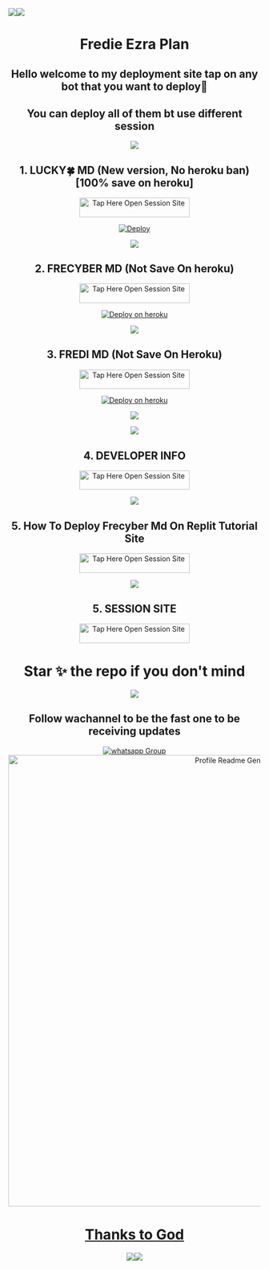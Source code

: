 <a><img src='https://i.imgur.com/LyHic3i.gif'/></a><a><img src='https://i.imgur.com/LyHic3i.gif'/></a>
<div align="center" id="top">
  
  # Fredie Ezra Plan


## Hello welcome to my deployment site tap on any bot that you want to deploy🤝

## You can deploy all of them bt use different session

<a><img src='https://i.imgur.com/LyHic3i.gif'/></a>


##  1. LUCKY🍀 MD  (New version, No heroku ban)[100% save on heroku]

<a href="https://github.com/Fred1e/LUCKY_MD/fork"><img title="Tap Here Open Session Site" src="https://img.shields.io/badge/FORK THIS REPO-h?color=black&style=for-the-badge&logo=msi" width="220" height="38.45"/></a></p>

[![Deploy](https://www.herokucdn.com/deploy/button.svg)](https://dashboard.heroku.com/new?template=https://github.com/Fred1e/Lucky_Md/tree/main)


<a><img src='https://i.imgur.com/LyHic3i.gif'/></a>

##  2. FRECYBER MD (Not Save On heroku)

<a href="https://github.com/Frecyber/Frecyber-md/fork"><img title="Tap Here Open Session Site" src="https://img.shields.io/badge/FORK THIS REPO-h?color=black&style=for-the-badge&logo=msi" width="220" height="38.45"/></a></p>

[![Deploy on heroku](https://www.herokucdn.com/deploy/button.svg)](https://dashboard.heroku.com/new?template=hhttps://github.com/Frecyber/Frecyber-md)


<a><img src='https://i.imgur.com/LyHic3i.gif'/></a>


##  3. FREDI MD (Not Save On Heroku)

<a href="https://github.com/Fred1e/FREDI_MD/fork"><img title="Tap Here Open Session Site" src="https://img.shields.io/badge/FORK THIS REPO-h?color=black&style=for-the-badge&logo=msi" width="220" height="38.45"/></a></p>

[![Deploy on heroku](https://www.herokucdn.com/deploy/button.svg)](https://dashboard.heroku.com/new?template=https://github.com/Fred1e/FREDI_MD-plugin/tree/main)


<a><img src='https://i.imgur.com/LyHic3i.gif'/></a>

<a><img src='https://i.imgur.com/LyHic3i.gif'/></a>

##  4. DEVELOPER INFO

<a href="https://github.com/Fred1e/FREDIETECH-INFO/tree/main"><img title="Tap Here Open Session Site" src="https://img.shields.io/badge/DEVELOPER-INFO -h?color=blue&style=for-the-badge&logo=msi" width="220" height="38.45"/></a></p>

<a><img src='https://i.imgur.com/LyHic3i.gif'/></a>

## 5. How To Deploy Frecyber Md On Replit Tutorial Site 

<a
href="https://github.com/Frecyber/FRECYBER-MD-REPLIT-DEPLOYMENT-/tree/main"><img title="Tap Here Open Session Site" src="https://img.shields.io/badge/FRECYBER-REPLIT -h?color=darkgreen&style=for-the-badge&logo=msi" width="220" height="38.45"/></a></p>

<a><img src='https://i.imgur.com/LyHic3i.gif'/></a>

##  5. SESSION SITE

<a href="https://github.com/Frecyber/FREDITECH-SESSION-SITE/tree/main"><img title="Tap Here Open Session Site" src="https://img.shields.io/badge/SESSION-SITE -h?color=yellow&style=for-the-badge&logo=msi" width="220" height="38.45"/></a></p>

# Star ✨ the repo if you don't mind 

<a><img src='https://i.imgur.com/LyHic3i.gif'/></a>

## Follow wachannel to be the fast one to be receiving updates


<a href="https://whatsapp.com/channel/0029VaihcQv84Om8LP59fO3f" target="_blank">
    <img alt="whatsapp Group" src="https://img.shields.io/badge/ Whatsapp Support Channel -25D366?style=for-the-badge&logo=whatsapp&logoColor=white" />

<div align="center" id="top">
  <img src="https://profile-readme-generator.com/assets/app.png" width="900" alt="Profile Readme Generator" />

# Thanks to God
<a><img src='https://i.imgur.com/LyHic3i.gif'/></a><a><img src='https://i.imgur.com/LyHic3i.gif'/></a>


